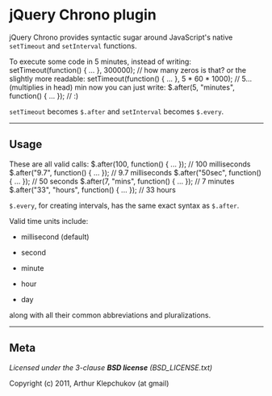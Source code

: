 jQuery Chrono plugin
====================

jQuery Chrono provides syntactic sugar around JavaScript's native 
`setTimeout` and `setInterval` functions.

To execute some code in 5 minutes, instead of writing:
    setTimeout(function() { ... }, 300000); // how many zeros is that?
or the slightly more readable:
    setTimeout(function() { ... }, 5 * 60 * 1000); // 5... (multiplies in head) min
now you can just write:
    $.after(5, "minutes", function() { ... }); // :)

`setTimeout` becomes `$.after` and `setInterval` becomes `$.every`.

***

Usage
-----

These are all valid calls:
    $.after(100, function() { ... });           // 100 milliseconds
    $.after("9.7", function() { ... });         // 9.7 milliseconds
    $.after("50sec", function() { ... });       // 50 seconds
    $.after(7, "mins", function() { ... });     // 7 minutes
    $.after("33", "hours", function() { ... }); // 33 hours

`$.every`, for creating intervals, has the same exact syntax as `$.after`.

Valid time units include:  

* millisecond (default)

* second 

* minute 

* hour

* day

along with all their common abbreviations and pluralizations.

***

Meta
----

_Licensed under the 3-clause **BSD license** (BSD_LICENSE.txt)_

Copyright (c) 2011, Arthur Klepchukov (at gmail)
